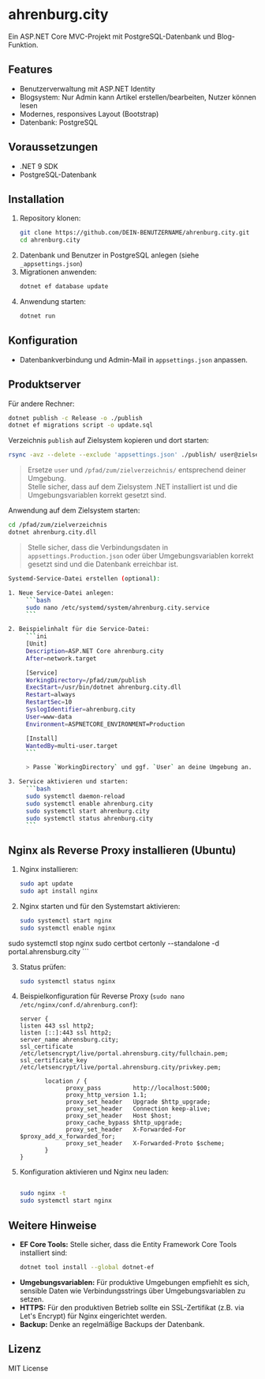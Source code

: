 # ahrenburg.city

Ein ASP.NET Core MVC-Projekt mit PostgreSQL-Datenbank und Blog-Funktion.

## Features
- Benutzerverwaltung mit ASP.NET Identity
- Blogsystem: Nur Admin kann Artikel erstellen/bearbeiten, Nutzer können lesen
- Modernes, responsives Layout (Bootstrap)
- Datenbank: PostgreSQL

## Voraussetzungen
- .NET 9 SDK
- PostgreSQL-Datenbank

## Installation
1. Repository klonen:
    ```bash
    git clone https://github.com/DEIN-BENUTZERNAME/ahrenburg.city.git
    cd ahrenburg.city
    ```
2. Datenbank und Benutzer in PostgreSQL anlegen (siehe `_appsettings.json`)
3. Migrationen anwenden:
    ```bash
    dotnet ef database update
    ```
4. Anwendung starten:
    ```bash
    dotnet run
    ```

## Konfiguration
- Datenbankverbindung und Admin-Mail in `appsettings.json` anpassen.

## Produktserver
Für andere Rechner:
```bash
dotnet publish -c Release -o ./publish
dotnet ef migrations script -o update.sql

```
Verzeichnis `publish` auf Zielsystem kopieren und dort starten:
```bash
rsync -avz --delete --exclude 'appsettings.json' ./publish/ user@zielserver:/pfad/zum/zielverzeichnis/
```
> Ersetze `user` und `/pfad/zum/zielverzeichnis/` entsprechend deiner Umgebung.  
> Stelle sicher, dass auf dem Zielsystem .NET installiert ist und die Umgebungsvariablen korrekt gesetzt sind.

Anwendung auf dem Zielsystem starten:
```bash
cd /pfad/zum/zielverzeichnis
dotnet ahrenburg.city.dll
```


> Stelle sicher, dass die Verbindungsdaten in `appsettings.Production.json` oder über Umgebungsvariablen korrekt gesetzt sind und die Datenbank erreichbar ist.
```bash
Systemd-Service-Datei erstellen (optional):

1. Neue Service-Datei anlegen:
     ```bash
     sudo nano /etc/systemd/system/ahrenburg.city.service
     ```

2. Beispielinhalt für die Service-Datei:
     ```ini
     [Unit]
     Description=ASP.NET Core ahrenburg.city
     After=network.target

     [Service]
     WorkingDirectory=/pfad/zum/publish
     ExecStart=/usr/bin/dotnet ahrenburg.city.dll
     Restart=always
     RestartSec=10
     SyslogIdentifier=ahrenburg.city
     User=www-data
     Environment=ASPNETCORE_ENVIRONMENT=Production

     [Install]
     WantedBy=multi-user.target
     ```

     > Passe `WorkingDirectory` und ggf. `User` an deine Umgebung an.

3. Service aktivieren und starten:
     ```bash
     sudo systemctl daemon-reload
     sudo systemctl enable ahrenburg.city
     sudo systemctl start ahrenburg.city
     sudo systemctl status ahrenburg.city
     ```
```
## Nginx als Reverse Proxy installieren (Ubuntu)

1. Nginx installieren:
     ```bash
     sudo apt update
     sudo apt install nginx
     ```

2. Nginx starten und für den Systemstart aktivieren:
     ```bash
     sudo systemctl start nginx
     sudo systemctl enable nginx
 sudo systemctl stop nginx
sudo certbot certonly --standalone -d portal.ahrensburg.city
     ```

3. Status prüfen:
     ```bash
     sudo systemctl status nginx
     ```

4. Beispielkonfiguration für Reverse Proxy (`sudo nano /etc/nginx/conf.d/ahrenburg.conf`):
     ```nginx
   server {
    listen 443 ssl http2;
    listen [::]:443 ssl http2;
    server_name ahrensburg.city;
    ssl_certificate /etc/letsencrypt/live/portal.ahrensburg.city/fullchain.pem;
    ssl_certificate_key /etc/letsencrypt/live/portal.ahrensburg.city/privkey.pem;

            location / {
                  proxy_pass         http://localhost:5000;
                  proxy_http_version 1.1;
                  proxy_set_header   Upgrade $http_upgrade;
                  proxy_set_header   Connection keep-alive;
                  proxy_set_header   Host $host;
                  proxy_cache_bypass $http_upgrade;
                  proxy_set_header   X-Forwarded-For $proxy_add_x_forwarded_for;
                  proxy_set_header   X-Forwarded-Proto $scheme;
            }
     }
     ```

5. Konfiguration aktivieren und Nginx neu laden:
     ```bash
 
     sudo nginx -t
     sudo systemctl start nginx
     ```

## Weitere Hinweise

- **EF Core Tools:** Stelle sicher, dass die Entity Framework Core Tools installiert sind:
     ```bash
     dotnet tool install --global dotnet-ef
     ```
- **Umgebungsvariablen:** Für produktive Umgebungen empfiehlt es sich, sensible Daten wie Verbindungsstrings über Umgebungsvariablen zu setzen.
- **HTTPS:** Für den produktiven Betrieb sollte ein SSL-Zertifikat (z.B. via Let's Encrypt) für Nginx eingerichtet werden.
- **Backup:** Denke an regelmäßige Backups der Datenbank.

## Lizenz
MIT License

